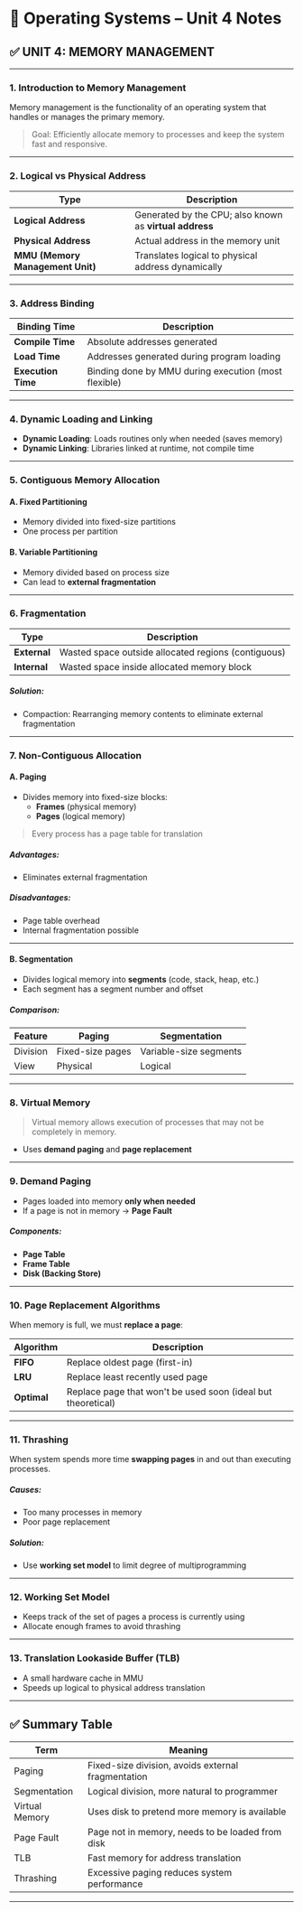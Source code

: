 # 📘 Operating Systems – Unit 4 Notes

## ✅ UNIT 4: MEMORY MANAGEMENT

---

### 1. Introduction to Memory Management

Memory management is the functionality of an operating system that handles or manages the primary memory.

> Goal: Efficiently allocate memory to processes and keep the system fast and responsive.

---

### 2. Logical vs Physical Address

| Type                             | Description                                             |
| -------------------------------- | ------------------------------------------------------- |
| **Logical Address**              | Generated by the CPU; also known as **virtual address** |
| **Physical Address**             | Actual address in the memory unit                       |
| **MMU (Memory Management Unit)** | Translates logical to physical address dynamically      |

---

### 3. Address Binding

| Binding Time       | Description                                          |
| ------------------ | ---------------------------------------------------- |
| **Compile Time**   | Absolute addresses generated                         |
| **Load Time**      | Addresses generated during program loading           |
| **Execution Time** | Binding done by MMU during execution (most flexible) |

---

### 4. Dynamic Loading and Linking

- **Dynamic Loading**: Loads routines only when needed (saves memory)
- **Dynamic Linking**: Libraries linked at runtime, not compile time

---

### 5. Contiguous Memory Allocation

#### A. Fixed Partitioning

- Memory divided into fixed-size partitions
- One process per partition

#### B. Variable Partitioning

- Memory divided based on process size
- Can lead to **external fragmentation**

---

### 6. Fragmentation

| Type         | Description                                         |
| ------------ | --------------------------------------------------- |
| **External** | Wasted space outside allocated regions (contiguous) |
| **Internal** | Wasted space inside allocated memory block          |

##### Solution:

- Compaction: Rearranging memory contents to eliminate external fragmentation

---

### 7. Non-Contiguous Allocation

#### A. Paging

- Divides memory into fixed-size blocks:
  - **Frames** (physical memory)
  - **Pages** (logical memory)

> Every process has a page table for translation

##### Advantages:

- Eliminates external fragmentation

##### Disadvantages:

- Page table overhead
- Internal fragmentation possible

---

#### B. Segmentation

- Divides logical memory into **segments** (code, stack, heap, etc.)
- Each segment has a segment number and offset

##### Comparison:

| Feature  | Paging           | Segmentation           |
| -------- | ---------------- | ---------------------- |
| Division | Fixed-size pages | Variable-size segments |
| View     | Physical         | Logical                |

---

### 8. Virtual Memory

> Virtual memory allows execution of processes that may not be completely in memory.

- Uses **demand paging** and **page replacement**

---

### 9. Demand Paging

- Pages loaded into memory **only when needed**
- If a page is not in memory → **Page Fault**

##### Components:

- **Page Table**
- **Frame Table**
- **Disk (Backing Store)**

---

### 10. Page Replacement Algorithms

When memory is full, we must **replace a page**:

| Algorithm   | Description                                                  |
| ----------- | ------------------------------------------------------------ |
| **FIFO**    | Replace oldest page (first-in)                               |
| **LRU**     | Replace least recently used page                             |
| **Optimal** | Replace page that won't be used soon (ideal but theoretical) |

---

### 11. Thrashing

When system spends more time **swapping pages** in and out than executing processes.

##### Causes:

- Too many processes in memory
- Poor page replacement

##### Solution:

- Use **working set model** to limit degree of multiprogramming

---

### 12. Working Set Model

- Keeps track of the set of pages a process is currently using
- Allocate enough frames to avoid thrashing

---

### 13. Translation Lookaside Buffer (TLB)

- A small hardware cache in MMU
- Speeds up logical to physical address translation

---

## ✅ Summary Table

| Term           | Meaning                                            |
| -------------- | -------------------------------------------------- |
| Paging         | Fixed-size division, avoids external fragmentation |
| Segmentation   | Logical division, more natural to programmer       |
| Virtual Memory | Uses disk to pretend more memory is available      |
| Page Fault     | Page not in memory, needs to be loaded from disk   |
| TLB            | Fast memory for address translation                |
| Thrashing      | Excessive paging reduces system performance        |

---
